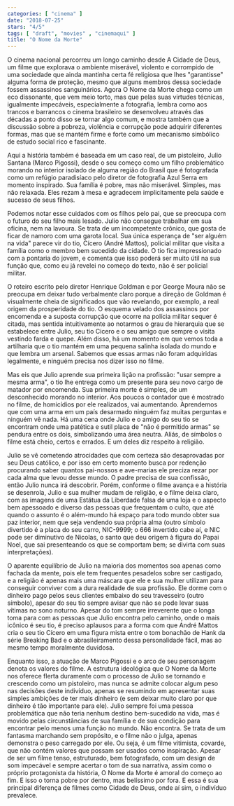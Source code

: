```yaml
---
categories: [ "cinema" ]
date: "2018-07-25"
stars: "4/5"
tags: [ "draft", "movies" , "cinemaqui" ]
title: "O Nome da Morte"
---
```

O cinema nacional percorreu um longo caminho desde A Cidade de Deus, um
filme que explorava o ambiente miserável, violento e corrompido de uma
sociedade que ainda mantinha certa fé religiosa que lhes "garantisse"
alguma forma de proteção, mesmo que alguns membros dessa sociedade
fossem assassinos sanguinários. Agora O Nome da Morte chega como um eco
dissonante, que vem meio torto, mas que pelas suas virtudes técnicas,
igualmente impecáveis, especialmente a fotografia, lembra como aos
trancos e barrancos o cinema brasileiro se desenvolveu através das
décadas a ponto disso se tornar algo comum, e mostra também que a
discussão sobre a pobreza, violência e corrupção pode adquirir
diferentes formas, mas que se mantém firme e forte como um mecanismo
simbólico de estudo social rico e fascinante.

Aqui a história também é baseada em um caso real, de um pistoleiro,
Julio Santana (Marco Pigossi), desde o seu começo como um filho
problemático morando no interior isolado de alguma região do Brasil
que é fotografada como um refúgio paradisíaco pelo diretor de
fotografia Azul Serra em momento inspirado. Sua família é pobre,
mas não miserável. Simples, mas não relaxada. Eles rezam à mesa e
agradecem implicitamente pela saúde e sucesso de seus filhos.

Podemos notar esse cuidados com os filhos pelo pai, que se preocupa
com o futuro do seu filho mais lesado. Julio não consegue trabalhar
em sua oficina, nem na lavoura. Se trata de um incompetente crônico,
que gosta de ficar de namoro com uma garota local. Sua única esperança
de "ser alguém na vida" parece vir do tio, Cícero (André Mattos),
policial militar que visita a família como o membro bem sucedido da
cidade. O tio fica impressionado com a pontaria do jovem, e comenta que
isso poderá ser muito útil na sua função que, como eu já revelei
no começo do texto, não é ser policial militar.

O roteiro escrito pelo diretor Henrique Goldman e por George Moura
não se preocupa em deixar tudo verbalmente claro porque a direção
de Goldman é visualmente cheia de significados que vão revelando,
por exemplo, a real origem da prosperidade do tio. O esquema velado dos
assassinos por encomenda e a suposta corrupção que ocorre na polícia
militar sequer é citada, mas sentida intuitivamente ao notarmos o grau
de hierarquia que se estabelece entre Julio, seu tio Cicero e o seu amigo
que sempre o visita vestindo farda e quepe. Além disso, há um momento
em que vemos toda a artilharia que o tio mantém em uma pequena salinha
isolada do mundo e que lembra um arsenal. Sabemos que essas armas não
foram adquiridas legalmente, e ninguém precisa nos dizer isso no filme.

Mas eis que Julio aprende sua primeira lição na profissão: "usar sempre
a mesma arma", o tio lhe entrega como um presente para seu novo cargo de
matador por encomenda. Sua primeira morte é simples, de um desconhecido
morando no interior. Aos poucos o contador que é mostrado no filme, de
homicídios por ele realizados, vai aumentando. Aprendemos que com uma
arma em um país desarmado ninguém faz muitas perguntas e ninguém vê
nada. Há uma cena onde Julio e o amigo do seu tio se encontram onde uma
patética e sutil placa de "não é permitido armas" se pendura entre
os dois, simbolizando uma área neutra. Aliás, de símbolos o filme
está cheio, certos e errados. E um deles diz respeito à religião.

Julio se vê cometendo atrocidades que com certeza são desaprovadas
por seu Deus católico, e por isso em certo momento busca por redenção
procurando saber quantos pai-nossos e ave-marias ele preciza rezar por
cada alma que levou desse mundo. O padre precisa de sua confissão,
então Julio nunca irá descobrir. Porém, conforme o filme avança e a
história se desenrola, Julio e sua mulher mudam de religião, e o filme
deixa claro, com as imagens de uma Estátua da Liberdade falsa de uma loja
e o aspecto bem apessoado e diverso das pessoas que frequentam o culto,
que até quando o assunto é o além-mundo há espaço para todo mundo
obter sua paz interior, nem que seja vendendo sua própria alma (outro
símbolo divertido é a placa do seu carro, NIC-9999; o 666 invertido
cabe aí, e NIC pode ser diminutivo de Nicolas, o santo que deu origem
à figura do Papai Noel, que sai presenteando os que se comportam bem;
se divirta com suas interpretações).

O aparente equilíbrio de Julio na maioria dos momentos soa apenas como
fachada da mente, pois ele tem frequentes pesadelos sobre ser castigado,
e a religião é apenas mais uma máscara que ele e sua mulher utilizam
para conseguir conviver com a dura realidade de sua profissão. Ele
dorme com o dinheiro pago pelos seus clientes embaixo do seu travesseiro
(outro símbolo), apesar do seu tio sempre avisar que não se pode
levar suas vítimas no sono noturno. Apesar do tom sempre irreverente
que o longa toma para com as pessoas que Julio encontra pelo caminho,
onde o mais icônico é seu tio, é preciso aplausos para a forma com
que André Mattos cria o seu tio Cícero em uma figura mista entre o
tom bonachão de Hank da série Breaking Bad e o abrasileiramento dessa
personalidade fácil, mas ao mesmo tempo moralmente duvidosa.

Enquanto isso, a atuação de Marco Pigossi e o arco de seu personagem
denota os valores do filme. A estrutura ideológica que O Nome da Morte
nos oferece flerta duramente com o processo de Julio se tornando e
crescendo como um pistoleiro, mas nunca se admite colocar algum peso nas
decisões deste indivíduo, apenas se resumindo em apresentar suas simples
ambições de ter mais dinheiro (e sem deixar muito claro por que dinheiro
é tão importante para ele). Julio sempre foi uma pessoa problemática
que não teria nenhum destino bem-sucedido na vida, mas é movido pelas
circunstâncias de sua família e de sua condição para encontrar pelo
menos uma função no mundo. Não encontra. Se trata de um fantasma
marchando sem propósito, e o filme não o julga, apenas demonstra o
peso carregado por ele. Ou seja, é um filme vitimista, covarde, que
não contém valores que possam ser usados como inspiração. Apesar
de ser um filme tenso, estruturado, bem fotografado, com um design de
som impecável e sempre acertar o tom de sua narrativa, assim como o
próprio protagonista da história, O Nome da Morte é amoral do começo
ao fim. E isso o torna pobre por dentro, mas belíssimo por fora. E essa
é sua principal diferença de filmes como Cidade de Deus, onde aí sim,
o indivíduo prevalece.

